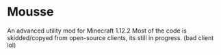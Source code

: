 # Mousse
An advanced utility mod for Minecraft 1.12.2
Most of the code is skidded/copyed from open-source clients, its still in progress. (bad client lol)
